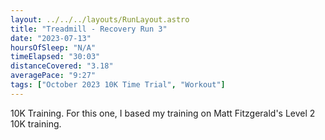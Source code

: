 ```yaml
---
layout: ../../../layouts/RunLayout.astro
title: "Treadmill - Recovery Run 3"
date: "2023-07-13"
hoursOfSleep: "N/A"
timeElapsed: "30:03"
distanceCovered: "3.18"
averagePace: "9:27"
tags: ["October 2023 10K Time Trial", "Workout"]
---
```


10K Training. For this one, I based my training on Matt Fitzgerald's Level 2 10K training.
